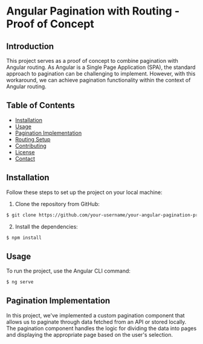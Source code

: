 # Angular Pagination with Routing - Proof of Concept

## Introduction

This project serves as a proof of concept to combine pagination with Angular routing. As Angular is a Single Page Application (SPA), the standard approach to pagination can be challenging to implement. However, with this workaround, we can achieve pagination functionality within the context of Angular routing.

## Table of Contents

- [Installation](#installation)
- [Usage](#usage)
- [Pagination Implementation](#pagination-implementation)
- [Routing Setup](#routing-setup)
- [Contributing](#contributing)
- [License](#license)
- [Contact](#contact)

## Installation

Follow these steps to set up the project on your local machine:

1. Clone the repository from GitHub:

```bash
$ git clone https://github.com/your-username/your-angular-pagination-project.git


```

2. Install the dependencies:

```bash
$ npm install


```

## Usage

To run the project, use the Angular CLI command:

```bash
$ ng serve


```

## Pagination Implementation

In this project, we've implemented a custom pagination component that allows us to paginate through data fetched from an API or stored locally. The pagination component handles the logic for dividing the data into pages and displaying the appropriate page based on the user's selection.
